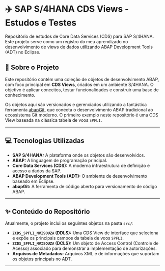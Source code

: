 # ✈️ SAP S/4HANA CDS Views - Estudos e Testes

Repositório de estudos de Core Data Services (CDS) para SAP S/4HANA. Este projeto serve como um registro do meu aprendizado no desenvolvimento de views de dados utilizando ABAP Development Tools (ADT) no Eclipse.

## 🌟 Sobre o Projeto

Este repositório contém uma coleção de objetos de desenvolvimento ABAP, com foco principal em **CDS Views**, criados em um ambiente S/4HANA. O objetivo é aplicar conceitos, testar funcionalidades e construir uma base de conhecimento.

Os objetos aqui são versionados e gerenciados utilizando a fantástica ferramenta [abapGit](https://github.com/abapGit/abapGit), que conecta o desenvolvimento ABAP tradicional ao ecossistema Git moderno. O primeiro exemplo neste repositório é uma CDS View baseada na clássica tabela de voos `SPFLI`.

---

## 💻 Tecnologias Utilizadas

* **SAP S/4HANA:** A plataforma onde os objetos são desenvolvidos.
* **ABAP:** A linguagem de programação principal.
* **Core Data Services (CDS):** A moderna infraestrutura de definição e acesso a dados da SAP.
* **ABAP Development Tools (ADT):** O ambiente de desenvolvimento baseado em Eclipse.
* **abapGit:** A ferramenta de código aberto para versionamento de código ABAP.

---

## ✨ Conteúdo do Repositório

Atualmente, o projeto inclui os seguintes objetos na pasta `src/`:

* **`ZCDS_SPFLI_MVISOUZA` (DDLS):** Uma CDS View de interface que seleciona e expõe os principais campos da tabela de voos `SPFLI`.
* **`ZCDS_SPFLI_MVISOUZA` (DCLS):** Um objeto de Access Control (Controle de Acesso) associado para demonstrar a implementação de autorizações.
* **Arquivos de Metadados:** Arquivos XML e de informações que suportam os objetos principais no ADT.

---
